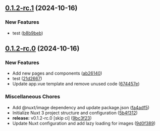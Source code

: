 ## [0.1.2-rc.1](https://github.com/KingTimer12/MYK-Desktop/compare/v0.1.2-rc.0...v0.1.2-rc.1) (2024-10-16)


### New Features

* test ([b8b9beb](https://github.com/KingTimer12/MYK-Desktop/commit/b8b9beb41f5dd917ce322cd7a36fa44373a10516))

## [0.1.2-rc.0](https://github.com/KingTimer12/MYK-Desktop/compare/5b4f3121e991dfd6d87474a02d90f700cb2c48e5...v0.1.2-rc.0) (2024-10-16)


### New Features

* Add new pages and components ([ab26140](https://github.com/KingTimer12/MYK-Desktop/commit/ab26140fd68032dd49d0ed2f0e19d794c1e9a54a))
* test ([21d2667](https://github.com/KingTimer12/MYK-Desktop/commit/21d266797f7ad0e4162c14f1965e21ffe3fe2bc8))
* Update app.vue template and remove unused code ([674457e](https://github.com/KingTimer12/MYK-Desktop/commit/674457e934e9dac3f1758f2b5d108bd49ce3e513))


### Miscellaneous Chores

* Add @nuxt/image dependency and update package.json ([fa4adf5](https://github.com/KingTimer12/MYK-Desktop/commit/fa4adf51b5fb37d186cddf5418ba3c4cce4e9772))
* Initialize Nuxt 3 project structure and configuration ([5b4f312](https://github.com/KingTimer12/MYK-Desktop/commit/5b4f3121e991dfd6d87474a02d90f700cb2c48e5))
* **release:** v0.1.2-rc.0 [skip ci] ([9bc3f23](https://github.com/KingTimer12/MYK-Desktop/commit/9bc3f2312db6f89f1934d0cd55652319e44761d4))
* Update Nuxt configuration and add lazy loading for images ([9d0f389](https://github.com/KingTimer12/MYK-Desktop/commit/9d0f3897e26180d33d6f15623848b0a768109b8f))

